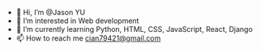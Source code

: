 - 👋 Hi, I’m @Jason YU
- 👀 I’m interested in Web development
- 🌱 I’m currently learning Python, HTML, CSS, JavaScript, React, Django
- 📫 How to reach me cian79421@gmail.com

<!---
Jasonyu421/Jasonyu421 is a ✨ special ✨ repository because its `README.md` (this file) appears on your GitHub profile.
You can click the Preview link to take a look at your changes.
--->
